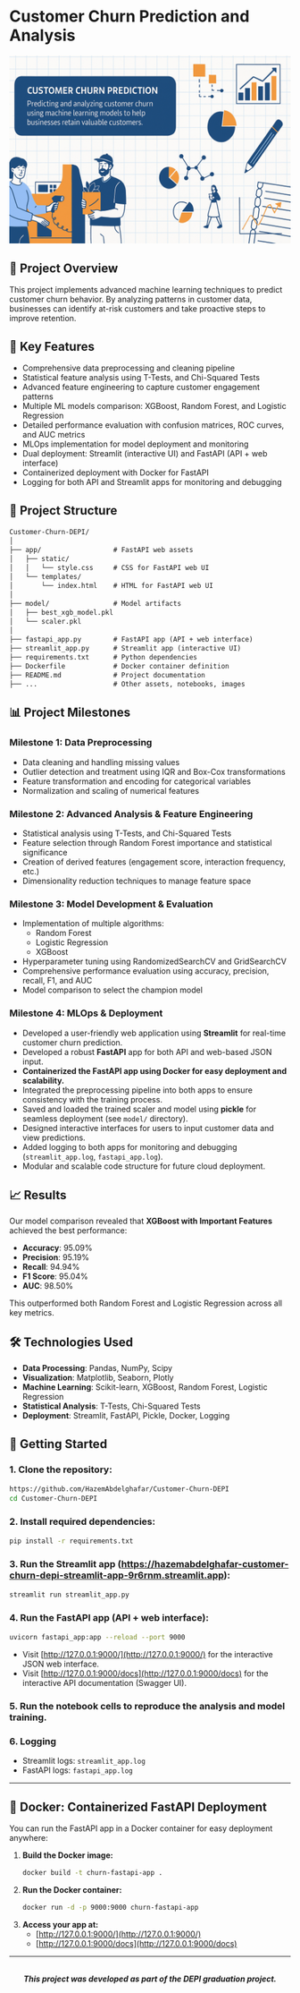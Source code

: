 # Customer Churn Prediction and Analysis

<div align="center">
  <img src="./assets/Label_Image.png" alt="Customer Churn" width="600px">
</div>

## 🧠 Project Overview

This project implements advanced machine learning techniques to predict customer churn behavior. By analyzing patterns in customer data, businesses can identify at-risk customers and take proactive steps to improve retention.

## 🚀 Key Features

- Comprehensive data preprocessing and cleaning pipeline
- Statistical feature analysis using T-Tests, and Chi-Squared Tests
- Advanced feature engineering to capture customer engagement patterns
- Multiple ML models comparison: XGBoost, Random Forest, and Logistic Regression
- Detailed performance evaluation with confusion matrices, ROC curves, and AUC metrics
- MLOps implementation for model deployment and monitoring
- Dual deployment: Streamlit (interactive UI) and FastAPI (API + web interface)
- Containerized deployment with Docker for FastAPI
- Logging for both API and Streamlit apps for monitoring and debugging

## 📁 Project Structure

```
Customer-Churn-DEPI/
│
├── app/                  # FastAPI web assets
│   ├── static/
│   │   └── style.css     # CSS for FastAPI web UI
│   └── templates/
│       └── index.html    # HTML for FastAPI web UI
│
├── model/                # Model artifacts
│   ├── best_xgb_model.pkl
│   └── scaler.pkl
│
├── fastapi_app.py        # FastAPI app (API + web interface)
├── streamlit_app.py      # Streamlit app (interactive UI)
├── requirements.txt      # Python dependencies
├── Dockerfile            # Docker container definition
├── README.md             # Project documentation
├── ...                   # Other assets, notebooks, images
```

## 📊 Project Milestones

### Milestone 1: Data Preprocessing
- Data cleaning and handling missing values
- Outlier detection and treatment using IQR and Box-Cox transformations
- Feature transformation and encoding for categorical variables
- Normalization and scaling of numerical features

### Milestone 2: Advanced Analysis & Feature Engineering
- Statistical analysis using T-Tests, and Chi-Squared Tests
- Feature selection through Random Forest importance and statistical significance
- Creation of derived features (engagement score, interaction frequency, etc.)
- Dimensionality reduction techniques to manage feature space

### Milestone 3: Model Development & Evaluation
- Implementation of multiple algorithms:
  - Random Forest
  - Logistic Regression
  - XGBoost
- Hyperparameter tuning using RandomizedSearchCV and GridSearchCV
- Comprehensive performance evaluation using accuracy, precision, recall, F1, and AUC
- Model comparison to select the champion model

### Milestone 4: MLOps & Deployment
- Developed a user-friendly web application using **Streamlit** for real-time customer churn prediction.
- Developed a robust **FastAPI** app for both API and web-based JSON input.
- **Containerized the FastAPI app using Docker for easy deployment and scalability.**
- Integrated the preprocessing pipeline into both apps to ensure consistency with the training process.
- Saved and loaded the trained scaler and model using **pickle** for seamless deployment (see `model/` directory).
- Designed interactive interfaces for users to input customer data and view predictions.
- Added logging to both apps for monitoring and debugging (`streamlit_app.log`, `fastapi_app.log`).
- Modular and scalable code structure for future cloud deployment.

## 📈 Results

Our model comparison revealed that **XGBoost with Important Features** achieved the best performance:

- **Accuracy**: 95.09%
- **Precision**: 95.19%
- **Recall**: 94.94%
- **F1 Score**: 95.04%
- **AUC**: 98.50%

This outperformed both Random Forest and Logistic Regression across all key metrics.

## 🛠️ Technologies Used

- **Data Processing**: Pandas, NumPy, Scipy
- **Visualization**: Matplotlib, Seaborn, Plotly
- **Machine Learning**: Scikit-learn, XGBoost, Random Forest, Logistic Regression
- **Statistical Analysis**: T-Tests, Chi-Squared Tests
- **Deployment**: Streamlit, FastAPI, Pickle, Docker, Logging

## 🔧 Getting Started

### 1. Clone the repository:
```bash
https://github.com/HazemAbdelghafar/Customer-Churn-DEPI
cd Customer-Churn-DEPI
```

### 2. Install required dependencies:
```bash
pip install -r requirements.txt
```

### 3. Run the Streamlit app (https://hazemabdelghafar-customer-churn-depi-streamlit-app-9r6rnm.streamlit.app):
```bash
streamlit run streamlit_app.py
```

### 4. Run the FastAPI app (API + web interface):
```bash
uvicorn fastapi_app:app --reload --port 9000
```
- Visit [http://127.0.0.1:9000/](http://127.0.0.1:9000/) for the interactive JSON web interface.
- Visit [http://127.0.0.1:9000/docs](http://127.0.0.1:9000/docs) for the interactive API documentation (Swagger UI).

### 5. Run the notebook cells to reproduce the analysis and model training.

### 6. Logging
- Streamlit logs: `streamlit_app.log`
- FastAPI logs: `fastapi_app.log`

---

## 🚢 Docker: Containerized FastAPI Deployment

You can run the FastAPI app in a Docker container for easy deployment anywhere:

1. **Build the Docker image:**
   ```sh
   docker build -t churn-fastapi-app .
   ```
2. **Run the Docker container:**
   ```sh
   docker run -d -p 9000:9000 churn-fastapi-app
   ```
3. **Access your app at:**
   - [http://127.0.0.1:9000/](http://127.0.0.1:9000/)
   - [http://127.0.0.1:9000/docs](http://127.0.0.1:9000/docs)

---

<br>
<div align="center"> <b><i>This project was developed as part of the DEPI graduation project.</i></b> </div>

